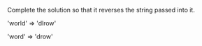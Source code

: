 Complete the solution so that it reverses the string passed into it.

'world'  =>  'dlrow'

'word'   =>  'drow'
